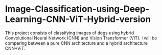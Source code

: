 # Image-Classification-using-Deep-Learning-CNN-ViT-Hybrid-version
This project consists of classifying images of dogs using hybrid Convolutional Neural Network (CNN) and Vision Transformer (ViT). I will be comparing between a pure CNN architecture and a hybrid architecture CNN+ViT.
